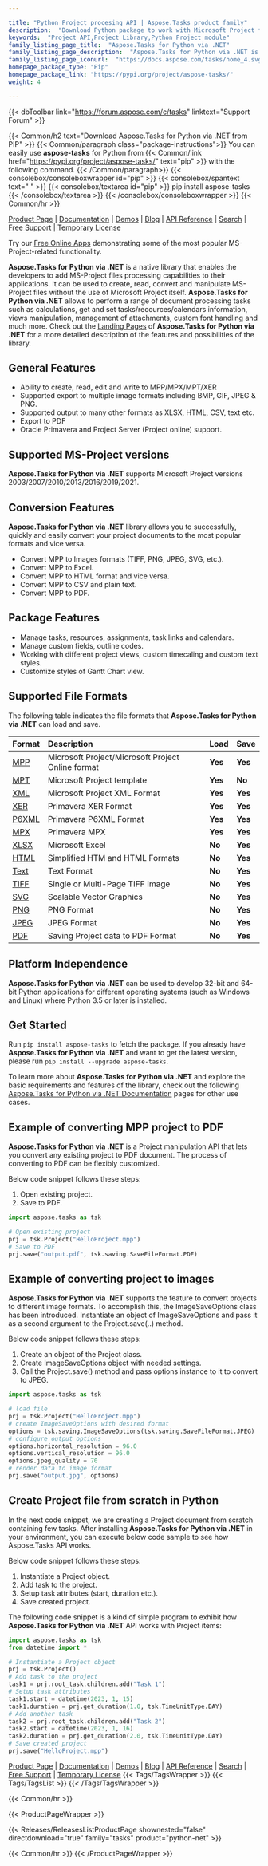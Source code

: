 ```yaml
---

title: "Python Project procesing API | Aspose.Tasks product family"
description:  "Download Python package to work with Microsoft Project files via .NET API."
keywords:  "Project API,Project Library,Python Project module"
family_listing_page_title:  "Aspose.Tasks for Python via .NET"
family_listing_page_description:  "Aspose.Tasks for Python via .NET is an advanced Microsoft Project Processing API that enables you to perform a wide range of processing directly within your Python applications."
family_listing_page_iconurl:  "https://docs.aspose.com/tasks/home_4.svg"
homepage_package_type: "Pip"
homepage_package_link: "https://pypi.org/project/aspose-tasks/"
weight: 4

---
```


{{< dbToolbar link="https://forum.aspose.com/c/tasks" linktext="Support Forum" >}}

{{< Common/h2 text="Download Aspose.Tasks for Python via .NET from PIP"  >}}
{{< Common/paragraph class="package-instructions">}}
You can easily use  <b>aspose-tasks</b> for Python from  {{< Common/link href="https://pypi.org/project/aspose-tasks/" text="pip"  >}} with the following command.
{{< /Common/paragraph>}}
{{< consolebox/consoleboxwrapper id="pip" >}}
       {{< consolebox/spantext text=" " >}}
       {{< consolebox/textarea id="pip" >}} pip install aspose-tasks {{< /consolebox/textarea >}}
{{< /consolebox/consoleboxwrapper >}}
{{< Common/hr >}}

[Product Page](https://products.aspose.com/tasks/python-net/) | [Documentation](https://docs.aspose.com/tasks/python-net/) | [Demos](https://products.aspose.app/tasks/family) | [Blog](https://blog.aspose.com/categories/aspose.tasks-product-family/) | [API Reference](https://reference.aspose.com/tasks/python-net/) | [Search](https://search.aspose.com/) | [Free Support](https://forum.aspose.com/c/tasks) | [Temporary License](https://purchase.aspose.com/temporary-license)

Try our [Free Online Apps](https://products.aspose.app/tasks/applications) demonstrating some of the most popular MS-Project-related functionality.

**Aspose.Tasks for Python via .NET** is a native library that enables the developers to add MS-Project files processing capabilities to their applications. It can be used to create, read, convert and manipulate MS-Project files without the use of Microsoft Project itself. **Aspose.Tasks for Python via .NET** allows to perform a range of document processing tasks such as calculations, get and set tasks/recources/calendars information, views manipulation, management of attachments, custom font handling and much more.
Check out the [Landing Pages](https://products.aspose.com/tasks/python-net/) of **Aspose.Tasks for Python via .NET** for a more detailed description of the features and possibilities of the library.

## General Features

- Ability to create, read, edit and write to MPP/MPX/MPT/XER
- Supported export to multiple image formats including BMP, GIF, JPEG & PNG.
- Supported output to many other formats as XLSX, HTML, CSV, text etc.
- Export to PDF
- Oracle Primavera and Project Server (Project online) support. 

## Supported MS-Project versions

**Aspose.Tasks for Python via .NET** supports Microsoft Project versions 2003/2007/2010/2013/2016/2019/2021.

## Conversion Features

**Aspose.Tasks for Python via .NET** library allows you to successfully, quickly and easily convert your project documents to the most popular formats and vice versa.

- Convert MPP to Images formats (TIFF, PNG, JPEG, SVG, etc.).
- Convert MPP to Excel.
- Convert MPP to HTML format and vice versa.
- Convert MPP to CSV and plain text.
- Convert MPP to PDF.

## Package Features

- Manage tasks, resources, assignments, task links and calendars.
- Manage custom fields, outline codes.
- Working with different project views, custom timecaling and custom text styles.
- Customize styles of Gantt Chart view.

## Supported File Formats

The following table indicates the file formats that **Aspose.Tasks for Python via .NET** can load and save.

|**Format**|**Description**|**Load**|**Save**|
| :- | :- | :- | :- |
|[MPP](https://docs.fileformat.com/project-management/mpp/)|Microsoft Project/Microsoft Project Online format|**Yes**|**Yes**|
|[MPT](https://docs.fileformat.com/project-management/mpt/)|Microsoft Project template|**Yes**|**No**|
|[XML](https://docs.fileformat.com/web/xml/)|Microsoft Project XML Format|**Yes**|**Yes**|
|[XER](https://docs.fileformat.com/project-management/xer/)|Primavera XER Format|**Yes**|**Yes**|
|[P6XML](https://docs.fileformat.com/project-management/p6xml/)|Primavera P6XML Format|**Yes**|**Yes**|
|[MPX](https://docs.fileformat.com/project-management/mpx/)|Primavera MPX|**Yes**|**Yes**|
|[XLSX](https://docs.fileformat.com/spreadsheet/xlsx/)|Microsoft Excel|**No**|**Yes**|
|[HTML](https://docs.fileformat.com/web/html/)|Simplified HTM and HTML Formats|**No**|**Yes**|
|[Text](https://docs.fileformat.com/word-processing/txt/)|Text Format|**No**|**Yes**|
|[TIFF](https://docs.fileformat.com/image/tiff/)|Single or Multi-Page TIFF Image|**No**|**Yes**|
|[SVG](https://docs.fileformat.com/page-description-language/svg/)|Scalable Vector Graphics|**No**|**Yes**|
|[PNG](https://docs.fileformat.com/image/png/)|PNG Format|**No**|**Yes**|
|[JPEG](https://docs.fileformat.com/image/jpeg/)|JPEG Format|**No**|**Yes**|
|[PDF](https://docs.fileformat.com/pdf/)|Saving Project data to PDF Format|**No**|**Yes**|

## Platform Independence

**Aspose.Tasks for Python via .NET** can be used to develop 32-bit and 64-bit Python applications for different operating systems (such as Windows and Linux) where Python 3.5 or later is installed.

## Get Started

Run ```pip install aspose-tasks``` to fetch the package. If you already have **Aspose.Tasks for Python via .NET** and want to get the latest version, please run ```pip install --upgrade aspose-tasks```.

To learn more about **Aspose.Tasks for Python via .NET** and explore the basic requirements and features of the library, check out the following [Aspose.Tasks for Python via .NET Documentation](https://docs.aspose.com/tasks/python-net/) pages for other use cases.

## Example of converting MPP project to PDF

**Aspose.Tasks for Python via .NET** is a Project manipulation API that lets you convert any existing project to PDF document. The process of converting to PDF can be flexibly customized.

Below code snippet follows these steps:

1. Open existing project.
3. Save to PDF.

```python
import aspose.tasks as tsk

# Open existing project
prj = tsk.Project("HelloProject.mpp")
# Save to PDF
prj.save("output.pdf", tsk.saving.SaveFileFormat.PDF)
```

## Example of converting project to images

**Aspose.Tasks for Python via .NET** supports the feature to convert projects to different image formats. To accomplish this, the ImageSaveOptions class has been introduced. Instantiate an object of ImageSaveOptions and pass it as a second argument to the Project.save(..) method.

Below code snippet follows these steps:

1. Create an object of the Project class.
2. Create ImageSaveOptions object with needed settings.
3. Call the Project.save() method and pass options instance to it to convert to JPEG.

```python
import aspose.tasks as tsk

# load file
prj = tsk.Project("HelloProject.mpp")
# create ImageSaveOptions with desired format
options = tsk.saving.ImageSaveOptions(tsk.saving.SaveFileFormat.JPEG)
# configure output options
options.horizontal_resolution = 96.0
options.vertical_resolution = 96.0
options.jpeg_quality = 70
# render data to image format
prj.save("output.jpg", options)
```

## Create Project file from scratch in Python

In the next code snippet, we are creating a Project document from scratch containing few tasks. After installing **Aspose.Tasks for Python via .NET** in your environment, you can execute below code sample to see how Aspose.Tasks API works. 

Below code snippet follows these steps:

1. Instantiate a Project object.
2. Add task to the project.
3. Setup task attributes (start, duration etc.).
4. Save created project.

The following code snippet is a kind of simple program to exhibit how **Aspose.Tasks for Python via .NET** API works with Project items:

```python
import aspose.tasks as tsk
from datetime import *

# Instantiate a Project object
prj = tsk.Project()
# Add task to the project
task1 = prj.root_task.children.add("Task 1")
# Setup task attributes
task1.start = datetime(2023, 1, 15)
task1.duration = prj.get_duration(1.0, tsk.TimeUnitType.DAY)
# Add another task
task2 = prj.root_task.children.add("Task 2")
task2.start = datetime(2023, 1, 16)
task2.duration = prj.get_duration(2.0, tsk.TimeUnitType.DAY)
# Save created project
prj.save("HelloProject.mpp")
```

[Product Page](https://products.aspose.com/tasks/python-net/) | [Documentation](https://docs.aspose.com/tasks/python-net/) | [Demos](https://products.aspose.app/tasks/family) | [Blog](https://blog.aspose.com/categories/aspose.tasks-product-family/) | [API Reference](https://reference.aspose.com/tasks/python-net/) | [Search](https://search.aspose.com/) | [Free Support](https://forum.aspose.com/c/tasks) | [Temporary License](https://purchase.aspose.com/temporary-license)
{{< Tags/TagsWrapper >}}
 {{< Tags/TagsList >}}
{{< /Tags/TagsWrapper >}}

{{< Common/hr >}}

{{< ProductPageWrapper >}}
<!-- ReleasesListProductPage-->
   {{< Releases/ReleasesListProductPage shownested="false"  directdownload="true" family="tasks" product="python-net" >}}
<!-- /ReleasesListProductPage-->
{{< Common/hr >}}
{{< /ProductPageWrapper >}}

